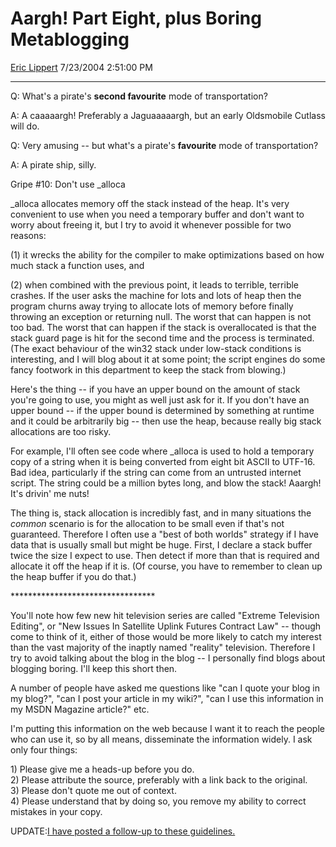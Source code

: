 # Aargh\! Part Eight, plus Boring Metablogging

[Eric Lippert](https://social.msdn.microsoft.com/profile/Eric%20Lippert) 7/23/2004 2:51:00 PM

-----

Q: What's a pirate's **second favourite** mode of transportation?

A: A caaaaargh\! Preferably a Jaguaaaaargh, but an early Oldsmobile Cutlass will do.

Q: Very amusing -- but what's a pirate's **favourite** mode of transportation?

A: A pirate ship, silly.

Gripe \#10: Don't use \_alloca

\_alloca allocates memory off the stack instead of the heap. It's very convenient to use when you need a temporary buffer and don't want to worry about freeing it, but I try to avoid it whenever possible for two reasons:

(1) it wrecks the ability for the compiler to make optimizations based on how much stack a function uses, and

(2) when combined with the previous point, it leads to terrible, terrible crashes. If the user asks the machine for lots and lots of heap then the program churns away trying to allocate lots of memory before finally throwing an exception or returning null. The worst that can happen is not too bad. The worst that can happen if the stack is overallocated is that the stack guard page is hit for the second time and the process is terminated. (The exact behaviour of the win32 stack under low-stack conditions is interesting, and I will blog about it at some point; the script engines do some fancy footwork in this department to keep the stack from blowing.)

Here's the thing -- if you have an upper bound on the amount of stack you're going to use, you might as well just ask for it. If you don't have an upper bound -- if the upper bound is determined by something at runtime and it could be arbitrarily big -- then use the heap, because really big stack allocations are too risky.

For example, I'll often see code where \_alloca is used to hold a temporary copy of a string when it is being converted from eight bit ASCII to UTF-16. Bad idea, particularly if the string can come from an untrusted internet script. The string could be a million bytes long, and blow the stack\! Aaargh\! It's drivin' me nuts\!

The thing is, stack allocation is incredibly fast, and in many situations the *common* scenario is for the allocation to be small even if that's not guaranteed. Therefore I often use a "best of both worlds" strategy if I have data that is usually small but might be huge. First, I declare a stack buffer twice the size I expect to use. Then detect if more than that is required and allocate it off the heap if it is. (Of course, you have to remember to clean up the heap buffer if you do that.)

\*\*\*\*\*\*\*\*\*\*\*\*\*\*\*\*\*\*\*\*\*\*\*\*\*\*\*\*\*\*\*\*\*

You'll note how few new hit television series are called "Extreme Television Editing", or "New Issues In Satellite Uplink Futures Contract Law" -- though come to think of it, either of those would be more likely to catch my interest than the vast majority of the inaptly named "reality" television. Therefore I try to avoid talking about the blog in the blog -- I personally find blogs about blogging boring. I'll keep this short then.

A number of people have asked me questions like "can I quote your blog in my blog?", "can I post your article in my wiki?", "can I use this information in my MSDN Magazine article?" etc.

I'm putting this information on the web because I want it to reach the people who can use it, so by all means, disseminate the information widely. I ask only four things:

1\) Please give me a heads-up before you do.  
2\) Please attribute the source, preferably with a link back to the original.  
3\) Please don't quote me out of context.  
4\) Please understand that by doing so, you remove my ability to correct mistakes in your copy.

UPDATE:[I have posted a follow-up to these guidelines.](http://blogs.msdn.com/ericlippert/archive/2008/10/07/boring-metablogging-part-two.aspx)

